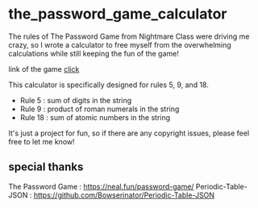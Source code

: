# the_password_game_calculator
The rules of The Password Game from Nightmare Class were driving me crazy, so I wrote a calculator to free myself from the overwhelming calculations while still keeping the fun of the game!

link of the game [click](https://neal.fun/password-game/)

This calculator is specifically designed for rules 5, 9, and 18.
- Rule 5 : sum of digits in the string
- Rule 9 : product of roman numerals in the string
- Rule 18 : sum of atomic numbers in the string

It's just a project for fun, so if there are any copyright issues, please feel free to let me know!

## special thanks
The Password Game : https://neal.fun/password-game/
Periodic-Table-JSON : https://github.com/Bowserinator/Periodic-Table-JSON
